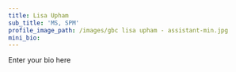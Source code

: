 ```yaml
---
title: Lisa Upham
sub_title: 'MS, SPM'
profile_image_path: /images/gbc lisa upham - assistant-min.jpg
mini_bio:
---
```



Enter your bio here